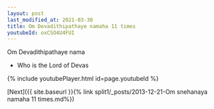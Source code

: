 ```yaml
---
layout: post
last_modified_at: 2021-03-30
title: Om Devadithipathaye namaha 11 times
youtubeId: oxCSO4U4FUI
---
```

 
 
Om Devadithipathaye nama 
 
 -  Who is the Lord of Devas 
 
  
 
  
 
 
 
 
 
 


{% include youtubePlayer.html id=page.youtubeId %}
 
[Next]({{ site.baseurl }}{% link  split1/_posts/2013-12-21-Om snehanaya namaha 11 times.md%})
 
